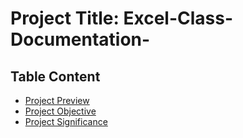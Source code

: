 # Project Title: Excel-Class-Documentation-

## Table Content
- [Project Preview](#project-preview)
- [Project Objective](#project-objective)
- [Project Significance](#project-significance)
